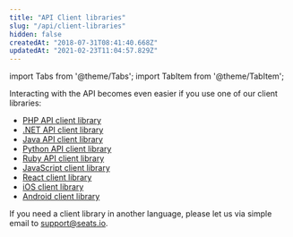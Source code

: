 ```yaml
---
title: "API Client libraries"
slug: "/api/client-libraries"
hidden: false
createdAt: "2018-07-31T08:41:40.668Z"
updatedAt: "2021-02-23T11:04:57.829Z"
---
```


import Tabs from '@theme/Tabs';
import TabItem from '@theme/TabItem';

Interacting with the API becomes even easier if you use one of our client libraries:

* [PHP API client library](https://github.com/seatsio/seatsio-php)
* [.NET API client library](https://github.com/seatsio/seatsio-dotnet)
* [Java API client library](https://github.com/seatsio/seatsio-java)
* [Python API client library](https://github.com/seatsio/seatsio-python)
* [Ruby API client library](https://github.com/seatsio/seatsio-ruby)
* [JavaScript client library](https://github.com/seatsio/seatsio-js)
* [React client library](https://github.com/seatsio/seatsio-react)
* [iOS client library](https://github.com/seatsio/seatsio-ios)
* [Android client library](https://github.com/seatsio/seatsio-android)

If you need a client library in another language, please let us via simple email to support@seats.io.
